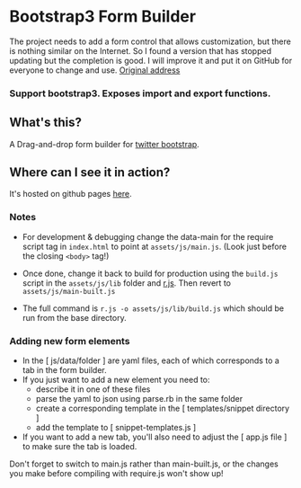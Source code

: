 # Bootstrap3 Form Builder

The project needs to add a form control that allows customization, but there is nothing similar on the Internet. So I found a version that has stopped updating but the completion is good. I will improve it and put it on GitHub for everyone to change and use. [Original address](https://github.com/minikomi/Bootstrap-Form-Builder)

### Support bootstrap3. Exposes import and export functions.

## What's this?

A Drag-and-drop form builder for [twitter bootstrap](http://twitter.github.com/bootstrap/). 

## Where can I see it in action?

It's hosted on github pages [here](https://github.com/liu-xiaoran/Bootstrap-Form-Builder).

### Notes

* For development & debugging change the data-main for the require script tag in `index.html` 
  to point at `assets/js/main.js`. (Look just before the closing `<body>` tag!)

* Once done, change it back to  build for production using the `build.js` script in the `assets/js/lib`
  folder and [r.js](https://github.com/jrburke/r.js/). Then revert to `assets/js/main-built.js`

* The full command is `r.js -o assets/js/lib/build.js` which should be run from the base directory.

### Adding new form elements

* In the [ js/data/folder ] are yaml files, each of which corresponds to a tab in the form builder.
* If you just want to add a new element you need to:
  - describe it in one of these files
  - parse the yaml to json using parse.rb in the same folder
  - create a corresponding template in the [ templates/snippet directory ]
  - add the template to [ snippet-templates.js ]
* If you want to add a new tab, you'll also need to adjust the [ app.js file ] to make sure the tab is loaded.

Don't forget to switch to main.js rather than main-built.js, or the changes you make before compiling with require.js won't show up!
